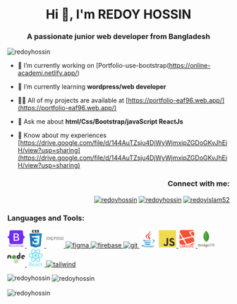 <h1 align="center">Hi 👋, I'm REDOY HOSSIN</h1>
<h3 align="center">A passionate junior web developer from Bangladesh</h3>

<p align="left"> <img src="https://komarev.com/ghpvc/?username=redoyhossin&label=Profile%20views&color=0e75b6&style=flat" alt="redoyhossin" /> </p>

- 🔭 I’m currently working on [Portfolio-use-bootstrap(https://online-academi.netlify.app/)

- 🌱 I’m currently learning **wordpress/web developer**

- 👨‍💻 All of my projects are available at [https://portfolio-eaf96.web.app/](https://portfolio-eaf96.web.app/)

- 💬 Ask me about **html/Css/Bootstrap/javaScript ReactJs**

- 📄 Know about my experiences [https://drive.google.com/file/d/144AuTZsju4DjWyWjmxipZGDoGKvJhEiH/view?usp=sharing](https://drive.google.com/file/d/144AuTZsju4DjWyWjmxipZGDoGKvJhEiH/view?usp=sharing)

<h3 align="right">Connect with me:</h3>
<p align="right">
<div align="right">
  <a href="https://www.linkedin.com/in/redoy-hossin-4r/" target="blank"><img align="center" src="https://raw.githubusercontent.com/rahuldkjain/github-profile-readme-generator/master/src/images/icons/Social/linked-in-alt.svg" alt="redoyhossin" height="30" width="40" /></a>
<a href="https://web.facebook.com/profile.php?id=100082516385160" target="blank"><img align="center" src="https://raw.githubusercontent.com/rahuldkjain/github-profile-readme-generator/master/src/images/icons/Social/facebook.svg" alt="redoyhossin" height="30" width="40" /></a>
<a href="https://instagram.com/redoyislam52" target="blank"><img align="center" src="https://raw.githubusercontent.com/rahuldkjain/github-profile-readme-generator/master/src/images/icons/Social/instagram.svg" alt="redoyislam52" height="30" width="40" /></a>
</p>
</div>

<h3 align="left">Languages and Tools:</h3>
<p align="left"> <a href="https://getbootstrap.com" target="_blank" rel="noreferrer"> <img src="https://raw.githubusercontent.com/devicons/devicon/master/icons/bootstrap/bootstrap-plain-wordmark.svg" alt="bootstrap" width="40" height="40"/> </a> <a href="https://www.w3schools.com/css/" target="_blank" rel="noreferrer"> <img src="https://raw.githubusercontent.com/devicons/devicon/master/icons/css3/css3-original-wordmark.svg" alt="css3" width="40" height="40"/> </a> <a href="https://expressjs.com" target="_blank" rel="noreferrer"> <img src="https://raw.githubusercontent.com/devicons/devicon/master/icons/express/express-original-wordmark.svg" alt="express" width="40" height="40"/> </a> <a href="https://www.figma.com/" target="_blank" rel="noreferrer"> <img src="https://www.vectorlogo.zone/logos/figma/figma-icon.svg" alt="figma" width="40" height="40"/> </a> <a href="https://firebase.google.com/" target="_blank" rel="noreferrer"> <img src="https://www.vectorlogo.zone/logos/firebase/firebase-icon.svg" alt="firebase" width="40" height="40"/> </a> <a href="https://git-scm.com/" target="_blank" rel="noreferrer"> <img src="https://www.vectorlogo.zone/logos/git-scm/git-scm-icon.svg" alt="git" width="40" height="40"/> </a><img src="https://raw.githubusercontent.com/devicons/devicon/master/icons/java/java-original.svg" alt="java" width="40" height="40"/> </a> <a href="https://developer.mozilla.org/en-US/docs/Web/JavaScript" target="_blank" rel="noreferrer"> <img src="https://raw.githubusercontent.com/devicons/devicon/master/icons/javascript/javascript-original.svg" alt="javascript" width="40" height="40"/> </a> <a href="https://laravel.com/" target="_blank" rel="noreferrer"> <img src="https://raw.githubusercontent.com/devicons/devicon/master/icons/laravel/laravel-plain-wordmark.svg" alt="laravel" width="40" height="40"/> </a> <a href="https://www.mongodb.com/" target="_blank" rel="noreferrer"> <img src="https://raw.githubusercontent.com/devicons/devicon/master/icons/mongodb/mongodb-original-wordmark.svg" alt="mongodb" width="40" height="40"/> </a> <a href="https://nodejs.org" target="_blank" rel="noreferrer"> <img src="https://raw.githubusercontent.com/devicons/devicon/master/icons/nodejs/nodejs-original-wordmark.svg" alt="nodejs" width="40" height="40"/> </a> <a href="https://reactjs.org/" target="_blank" rel="noreferrer"> <img src="https://raw.githubusercontent.com/devicons/devicon/master/icons/react/react-original-wordmark.svg" alt="react" width="40" height="40"/> </a> <a href="https://tailwindcss.com/" target="_blank" rel="noreferrer"> <img src="https://www.vectorlogo.zone/logos/tailwindcss/tailwindcss-icon.svg" alt="tailwind" width="40" height="40"/> </a> </p>

<p><img align="left" src="https://github-readme-stats.vercel.app/api/top-langs?username=redoyhossin&show_icons=true&locale=en&layout=compact" alt="redoyhossin" /></p>

<p>&nbsp;<img align="center" src="https://github-readme-stats.vercel.app/api?username=redoyhossin&show_icons=true&locale=en" alt="redoyhossin" /></p>

<p><img align="center" src="https://github-readme-streak-stats.herokuapp.com/?user=redoyhossin&" alt="redoyhossin" /></p>
